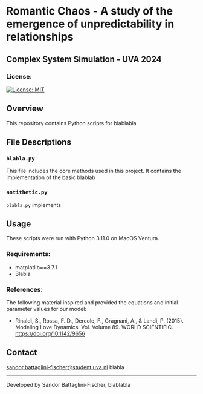 # Romantic Chaos - A study of the emergence of unpredictability in relationships
## Complex System Simulation - UVA 2024

### License:
[![License: MIT](https://img.shields.io/badge/License-MIT-yellow.svg)](https://opensource.org/licenses/MIT)

## Overview
This repository contains Python scripts for blablabla

## File Descriptions

### `blabla.py`
This file includes the core methods used in this project. It contains the implementation of the basic blablab

### `antithetic.py`
`blabla.py` implements 


## Usage
These scripts were run with Python 3.11.0 on MacOS Ventura. 


### Requirements:
* matplotlib==3.7.1
* Blabla

### References:
The following material inspired and provided the equations and initial parameter values for our model:
* Rinaldi, S., Rossa, F. D., Dercole, F., Gragnani, A., & Landi, P. (2015). Modeling Love Dynamics: Vol. Volume 89. WORLD SCIENTIFIC. https://doi.org/10.1142/9656


## Contact
sandor.battaglini-fischer@student.uva.nl
blabla

---

Developed by Sándor Battaglini-Fischer, blablabla
